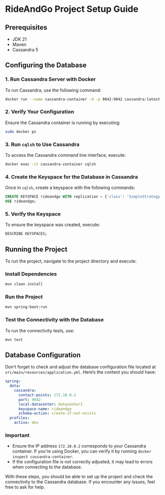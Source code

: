 
# RideAndGo Project Setup Guide

## Prerequisites
- JDK 21
- Maven
- Cassandra 5

## Configuring the Database

### 1. Run Cassandra Server with Docker
To run Cassandra, use the following command:

```bash
docker run --name cassandra-container -d -p 9042:9042 cassandra:latest
```

### 2. Verify Your Configuration
Ensure the Cassandra container is running by executing:

```bash
sudo docker ps
```

### 3. Run `cqlsh` to Use Cassandra
To access the Cassandra command line interface, execute:

```bash
docker exec -it cassandra-container cqlsh
```

### 4. Create the Keyspace for the Database in Cassandra
Once in `cqlsh`, create a keyspace with the following commands:

```sql
CREATE KEYSPACE rideandgo WITH replication = {'class': 'SimpleStrategy', 'replication_factor': 1};
USE rideandgo;
```

### 5. Verify the Keyspace
To ensure the keyspace was created, execute:

```sql
DESCRIBE KEYSPACES;
```

## Running the Project
To run the project, navigate to the project directory and execute:

### Install Dependencies
```bash
mvn clean install
```

### Run the Project
```bash
mvn spring-boot:run
```

### Test the Connectivity with the Database
To run the connectivity tests, use:

```bash
mvn test
```

## Database Configuration
Don't forget to check and adjust the database configuration file located at `src/main/resources/application.yml`. Here’s the content you should have:

```yaml
spring:
  data:
    cassandra:
      contact-points: 172.18.0.2
      port: 9042
      local-datacenter: datacenter1
      keyspace-name: rideandgo
      schema-action: create-if-not-exists
  profiles:
    active: dev
```

### Important
- Ensure the IP address `172.18.0.2` corresponds to your Cassandra container. If you're using Docker, you can verify it by running `docker inspect cassandra-container`.
- If the configuration file is not correctly adjusted, it may lead to errors when connecting to the database.

With these steps, you should be able to set up the project and check the connectivity to the Cassandra database. If you encounter any issues, feel free to ask for help.